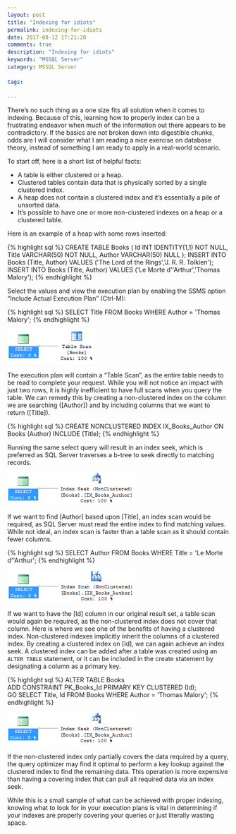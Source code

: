 ```yaml
---
layout: post
title: "Indexing for idiots"
permalink: indexing-for-idiots
date: 2017-08-12 17:21:20
comments: true
description: "Indexing for idiots"
keywords: "MSSQL Server"
category: MSSQL Server

tags:

---
```

There’s no such thing as a one size fits all solution when it comes to indexing. Because of this, learning how to properly index can be a frustrating endeavor when much of the information out there appears to be contradictory. If the basics are not broken down into digestible chunks, odds are I will consider what I am reading a nice exercise on database theory, instead of something I am ready to apply in a real-world scenario.

To start off, here is a short list of helpful facts:
 
 * A table is either clustered or a heap.
 * Clustered tables contain data that is physically sorted by a single clustered index.
 * A heap does not contain a clustered index and it’s essentially a pile of unsorted data.
 * It’s possible to have one or more non-clustered indexes on a heap or a clustered table.

Here is an example of a heap with some rows inserted:

{% highlight sql %}
CREATE TABLE Books (
    Id     INT IDENTITY(1,1) NOT NULL,
    Title  VARCHAR(50) NOT NULL,
    Author VARCHAR(50) NULL
);
INSERT INTO Books (Title, Author)
    VALUES ('The Lord of the Rings','J. R. R. Tolkien');
INSERT INTO Books (Title, Author) 
    VALUES ('Le Morte d''Arthur','Thomas Malory');
{% endhighlight %}

Select the values and view the execution plan by enabling the SSMS option “Include Actual Execution Plan” (Ctrl-M):

{% highlight sql %}
SELECT Title FROM Books WHERE Author = 'Thomas Malory';
{% endhighlight %}

![Table Scan](../images/2017-08-12/table_scan.png)

The execution plan will contain a “Table Scan”, as the entire table needs to be read to complete your request.
While you will not notice an impact with just two rows, it is highly inefficient to have full scans when you query the table.
We can remedy this by creating a non-clustered index on the column we are searching ([Author]) and by including columns that we want to return ([Title]).

{% highlight sql %}
CREATE NONCLUSTERED INDEX IX_Books_Author
    ON Books (Author) INCLUDE (Title);
{% endhighlight %}

Running the same select query will result in an index seek, which is preferred as SQL Server traverses a b-tree to seek directly to matching records. 

![Index Seek](../images/2017-08-12/index_seek.png)

If we want to find [Author] based upon [Title], an index scan would be required, as SQL Server must read the entire index to find matching values.
While not ideal, an index scan is faster than a table scan as it should contain fewer columns.

{% highlight sql %}
SELECT Author FROM Books WHERE Title = 'Le Morte d''Arthur';
{% endhighlight %}

![Index Scan](../images/2017-08-12/index_scan.png)

If we want to have the [Id] column in our original result set, a table scan would again be required, as the non-clustered index does not cover that column.
Here is where we see one of the benefits of having a clustered index.
Non-clustered indexes implicitly inherit the columns of a clustered index.
By creating a clustered index on [Id], we can again achieve an index seek.
A clustered index can be added after a table was created using an `ALTER TABLE` statement, or it can be included in the create statement by designating a column as a primary key.

{% highlight sql %}
ALTER TABLE Books   
ADD CONSTRAINT PK_Books_Id PRIMARY KEY CLUSTERED (Id);  
GO
SELECT Title, Id FROM Books WHERE Author = 'Thomas Malory';
{% endhighlight %}

![Index Seek](../images/2017-08-12/index_seek.png)

If the non-clustered index only partially covers the data required by a query, the query optimizer may find it optimal to perform a key lookup against the clustered index to find the remaining data.
This operation is more expensive than having a covering index that can pull all required data via an index seek.

While this is a small sample of what can be achieved with proper indexing, knowing what to look for in your execution plans is vital in determining if your indexes are properly covering your queries or just literally wasting space.

